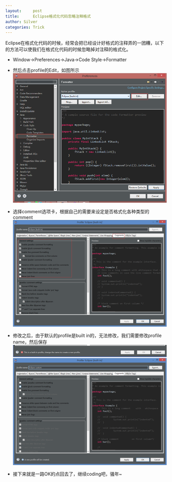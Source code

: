 ```yaml
---
layout:     post
title:      Eclipse格式化代码忽略注释格式
author: Silver
categories: Trick
---
```


Eclipse在格式化代码的时候，经常会把已经设计好格式的注释弄的一团糟，以下的方法可以使我们在格式化代码的时候忽略掉对注释的格式化。  

* Window->Preferences->Java->Code Style->Formatter

* 然后点击profile的Edit，如图所示  
![0](/resource/2017-04-07-Eclipse-Trick-format/0.png)  
* 选择comment选项卡，根据自己的需要来设定是否格式化各种类型的comment  
![1](/resource/2017-04-07-Eclipse-Trick-format/1.png)  
* 修改之后，由于默认的profile是built in的，无法修改，我们需要修改profile name，然后保存  
![2](/resource/2017-04-07-Eclipse-Trick-format/2.png)
![3](/resource/2017-04-07-Eclipse-Trick-format/3.png)

* 接下来就是一路OK的点回去了，继续coding吧，骚年~